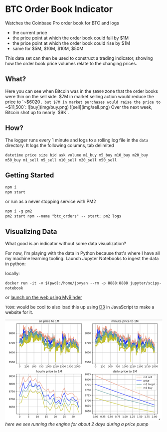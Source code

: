 # BTC Order Book Indicator

Watches the Coinbase Pro order book for BTC and logs
- the current price
- the price point at which the order book could fall by $1M
- the price point at which the order book could rise by $1M
- same for $5M, $10M, $10M, $50M

This data set can then be used to construct a trading indicator, showing how the order book price volumes relate to the changing prices.

## What?
Here you can see when Bitcoin was in the `$6500` zone that the order books were thin on the sell side. $7M in market selling action would reduce the price to `~$6020`, but $7M in market purchases would raise the price to `~$11,500`:
![buy](img/buy.png)
![sell](img/sell.png)
Over the next week, Bitcoin shot up to nearly `$9K`.

## How?
The logger runs every 1 minute and logs to a rolling log file in the `data` directory.
It logs the following columns, tab delimited
```
datetime price size bid ask volume m1_buy m5_buy m10_buy m20_buy m50_buy m1_sell m5_sell m10_sell m20_sell m50_sell
```

## Getting Started

```
npm i
npm start
```

or run as a never stopping service with PM2
```
npm i -g pm2
pm2 start npm --name "btc_orders" -- start; pm2 logs
```

## Visualizing Data

What good is an indicator without some data visualization?

For now, I'm playing with the data in Python because that's where I have all my machine learning tooling.
Launch Jupyter Notebooks to ingest the data in python:

locally:
```
docker run -it -v $(pwd):/home/jovyan --rm -p 8888:8888 jupyter/scipy-notebook
```
or [launch on the web using MyBinder](https://mybinder.org/v2/gh/atomantic/bitcoin_orderbook_indicator/master)

`TODO`: would be cool to also load this up using [D3](https://d3js.org/) in JavaScript to make a website for it.

![sample data](img/sample.png)
*here we see running the engine for about 2 days during a price pump*